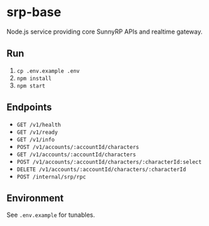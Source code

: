 # srp-base

Node.js service providing core SunnyRP APIs and realtime gateway.

## Run
1. `cp .env.example .env`
2. `npm install`
3. `npm start`

## Endpoints
- `GET /v1/health`
- `GET /v1/ready`
- `GET /v1/info`
- `POST /v1/accounts/:accountId/characters`
- `GET /v1/accounts/:accountId/characters`
- `POST /v1/accounts/:accountId/characters/:characterId:select`
- `DELETE /v1/accounts/:accountId/characters/:characterId`
- `POST /internal/srp/rpc`

## Environment
See `.env.example` for tunables.
